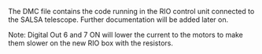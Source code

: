 The DMC file contains the code running in the RIO control unit connected to the SALSA telescope. Further documentation will be added later on.

Note: Digital Out 6 and 7 ON will lower the current to the motors to make them slower on the new RIO box with the resistors.
